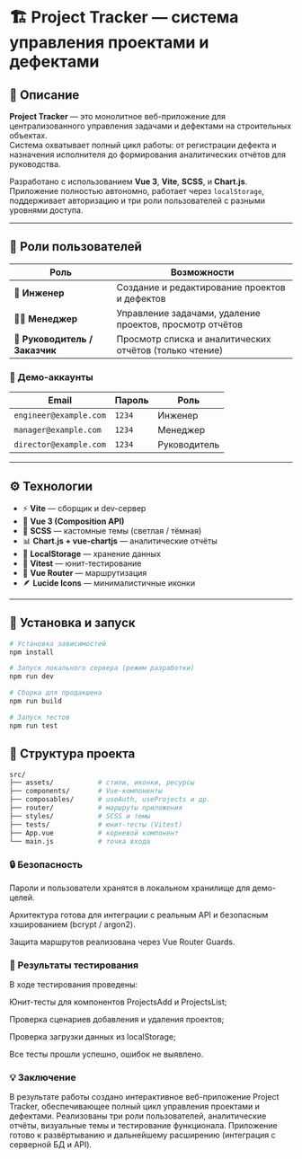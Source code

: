 # 🏗️ Project Tracker — система управления проектами и дефектами

## 📘 Описание

**Project Tracker** — это монолитное веб-приложение для централизованного управления задачами и дефектами на строительных объектах.  
Система охватывает полный цикл работы: от регистрации дефекта и назначения исполнителя до формирования аналитических отчётов для руководства.  

Разработано с использованием **Vue 3**, **Vite**, **SCSS**, и **Chart.js**.  
Приложение полностью автономно, работает через `localStorage`, поддерживает авторизацию и три роли пользователей с разными уровнями доступа.

---

## 👥 Роли пользователей

| Роль | Возможности |
|------|--------------|
| 👷 **Инженер** | Создание и редактирование проектов и дефектов |
| 👨‍💼 **Менеджер** | Управление задачами, удаление проектов, просмотр отчётов |
| 👑 **Руководитель / Заказчик** | Просмотр списка и аналитических отчётов (только чтение) |

### 🔐 Демо-аккаунты

| Email | Пароль | Роль |
|-------|--------|------|
| `engineer@example.com` | `1234` | Инженер |
| `manager@example.com` | `1234` | Менеджер |
| `director@example.com` | `1234` | Руководитель |

---

## ⚙️ Технологии

- ⚡ **Vite** — сборщик и dev-сервер  
- 🧩 **Vue 3 (Composition API)**  
- 🎨 **SCSS** — кастомные темы (светлая / тёмная)  
- 📊 **Chart.js + vue-chartjs** — аналитические отчёты  
- 🔑 **LocalStorage** — хранение данных  
- 🧠 **Vitest** — юнит-тестирование  
- 🧭 **Vue Router** — маршрутизация  
- 🪶 **Lucide Icons** — минималистичные иконки

---

## 🚀 Установка и запуск

```bash
# Установка зависимостей
npm install

# Запуск локального сервера (режим разработки)
npm run dev

# Сборка для продакшена
npm run build

# Запуск тестов
npm run test
```
## 🧱 Структура проекта

 ```bash
src/
 ├── assets/           # стили, иконки, ресурсы
 ├── components/       # Vue-компоненты
 ├── composables/      # useAuth, useProjects и др.
 ├── router/           # маршруты приложения
 ├── styles/           # SCSS и темы
 ├── tests/            # юнит-тесты (Vitest)
 ├── App.vue           # корневой компонент
 └── main.js           # точка входа
 ```
### 🔒 Безопасность

Пароли и пользователи хранятся в локальном хранилище для демо-целей.

Архитектура готова для интеграции с реальным API и безопасным хэшированием (bcrypt / argon2).

Защита маршрутов реализована через Vue Router Guards.

### 🧠 Результаты тестирования

В ходе тестирования проведены:

Юнит-тесты для компонентов ProjectsAdd и ProjectsList;

Проверка сценариев добавления и удаления проектов;

Проверка загрузки данных из localStorage;

Все тесты прошли успешно, ошибок не выявлено.

### 💡 Заключение

В результате работы создано интерактивное веб-приложение Project Tracker, обеспечивающее полный цикл управления проектами и дефектами.
Реализованы три роли пользователей, аналитические отчёты, визуальные темы и тестирование функционала.
Приложение готово к развёртыванию и дальнейшему расширению (интеграция с серверной БД и API).
